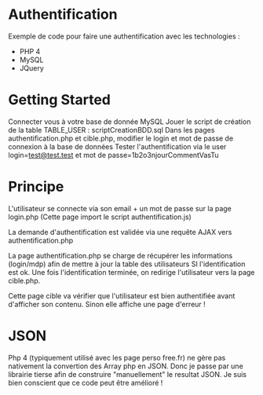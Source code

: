 # Authentification
Exemple de code pour faire une authentification avec les technologies :
- PHP 4
- MySQL
- JQuery

# Getting Started

Connecter vous à votre base de donnée MySQL
Jouer le script de création de la table TABLE_USER : scriptCreationBDD.sql
Dans les pages authentification.php et cible.php, modifier le login et mot de passe de connexion à la base de données 
Tester l'authentification via le user login=test@test.test et mot de passe=1b2o3njourCommentVasTu

# Principe

L'utilisateur se connecte via son email + un mot de passe sur la page login.php
(Cette page import le script authentification.js)

La demande d'authentification est validée via une requête AJAX vers authentification.php

La page authentification.php se charge de récupérer les informations (login/mdp) afin de mettre à jour la table des utilisateurs SI l'identification est ok.
Une fois l'identification terminée, on redirige l'utilisateur vers la page cible.php.

Cette page cible va vérifier que l'utilisateur est bien authentifiée avant d'afficher son contenu. Sinon elle affiche une page d'erreur !

# JSON

Php 4 (typiquement utilisé avec les page perso free.fr) ne gère pas nativement la convertion des Array php en JSON.
Donc je passe par une librairie tierse afin de construire "manuellement" le resultat JSON. Je suis bien conscient que ce code peut être amélioré !
